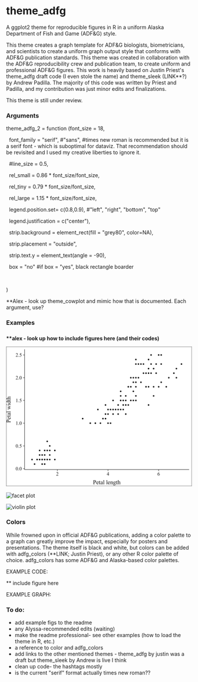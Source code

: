# theme\_adfg

A ggplot2 theme for reproducible figures in R in a uniform Alaska Department of Fish and Game (ADF\&G) style.



This theme creates a graph template for ADF\&G biologists, biometricians, and scientists to create a uniform graph output style that conforms with ADF\&G publication standards. This theme was created in collaboration with the ADF\&G reproducibility crew and publication team, to create uniform and professional ADF\&G figures. This work is heavily based on Justin Priest's theme\_adfg draft code (I even stole the name) and theme\_sleek (LINK\*\*?) by Andrew Padilla. The majority of this code was written by Priest and Padilla, and my contribution was just minor edits and finalizations.



This theme is still under review.

### 

### Arguments



theme\_adfg\_2 = function (font\_size = 18,

                         font\_family = "serif", #"sans", #times new roman is recommended but it is a serif font - which is suboptimal for dataviz. That recommendation should be revisited and I used my creative liberties to ignore it.

                         #line\_size = 0.5,

                         rel\_small = 0.86 \* font\_size/font\_size,

                         rel\_tiny = 0.79 \* font\_size/font\_size,

                         rel\_large = 1.15 \* font\_size/font\_size,

                         legend.position.set= c(0.8,0.9), #"left", "right", "bottom", "top"

                         legend.justification = c("center"),

                         strip.background = element\_rect(fill = "grey80", color=NA),

                         strip.placement = "outside",

                         strip.text.y = element\_text(angle = -90),

                         box = "no" #if box = "yes", black rectangle boarder

 

)



\*\*Alex - look up theme\_cowplot and mimic how that is documented. Each argument, use?





### Examples

##### 

**\*\*alex - look up how to include figures here (and their codes)**

![basic plot](/example_figures/base_plot.png)


![facet plot](/example_figures/facet_plot_nocolor.tiff)


![violin plot](/example_figures/fill_plot_grey.tiff)






### Colors

While frowned upon in official ADF\&G publications, adding a color palette to a graph can greatly improve the impact, especially for posters and presentations. The theme itself is black and white, but colors can be added with adfg\_colors (\*\*LINK; Justin Priest), or any other R color palette of choice. adfg\_colors has some ADF\&G and Alaska-based color palettes.



EXAMPLE CODE:

\*\* include figure here



EXAMPLE GRAPH:



### To do:

* add example figs to the readme
* any Alyssa-recommended edits (waiting)
* make the readme professional- see other examples (how to load the theme in R, etc.)
* a reference to color and adfg\_colors
* add links to the other mentioned themes - theme\_adfg by justin was a draft but theme\_sleek by Andrew is live I think
* clean up code- the hashtags mostly
* is the current "serif" format actually times new roman??

